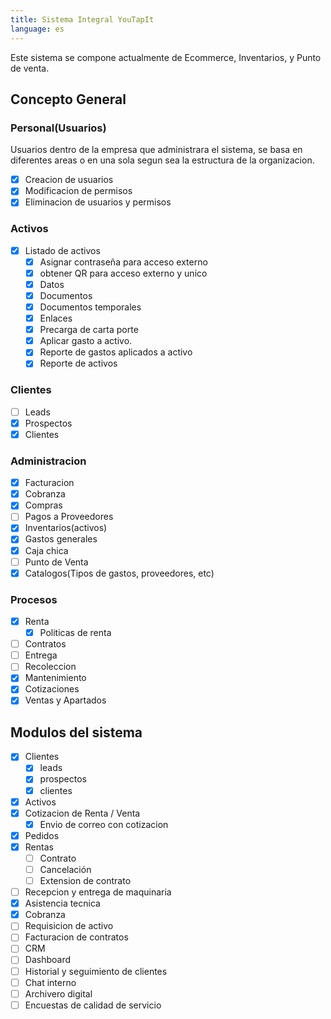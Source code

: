 ```yaml
---
title: Sistema Integral YouTapIt
language: es
---
```


Este sistema se compone actualmente de Ecommerce, Inventarios, y Punto de venta.

## Concepto General

### Personal(Usuarios)

Usuarios dentro de la empresa que administrara el sistema, se basa en diferentes areas o en una sola segun sea la estructura de la organizacion.

- [x] Creacion de usuarios
- [x] Modificacion de permisos
- [x] Eliminacion de usuarios y permisos

### Activos

- [x] Listado de activos
  - [x] Asignar contraseña para acceso externo
  - [x] obtener QR para acceso externo y unico
  - [x] Datos
  - [x] Documentos
  - [x] Documentos temporales
  - [x] Enlaces
  - [x] Precarga de carta porte
  - [x] Aplicar gasto a activo.
  - [x] Reporte de gastos aplicados a activo
  - [x] Reporte de activos

### Clientes

- [ ] Leads
- [x] Prospectos
- [x] Clientes

### Administracion

- [x] Facturacion
- [x] Cobranza
- [x] Compras
- [ ] Pagos a Proveedores
- [x] Inventarios(activos)
- [x] Gastos generales
- [x] Caja chica
- [ ] Punto de Venta
- [x] Catalogos(Tipos de gastos, proveedores, etc)

### Procesos

- [x] Renta
  - [x] Politicas de renta
- [ ] Contratos
- [ ] Entrega
- [ ] Recoleccion
- [x] Mantenimiento
- [x] Cotizaciones
- [x] Ventas y Apartados

## Modulos del sistema

- [x] Clientes
  - [x] leads
  - [x] prospectos
  - [x] clientes
- [x] Activos
- [x] Cotizacion de Renta / Venta
  - [x] Envio de correo con cotizacion
- [x] Pedidos
- [x] Rentas
  - [ ] Contrato
  - [ ] Cancelación
  - [ ] Extension de contrato
- [ ] Recepcion y entrega de maquinaria
- [x] Asistencia tecnica
- [x] Cobranza
- [ ] Requisicion de activo
- [ ] Facturacion de contratos
- [ ] CRM
- [ ] Dashboard
- [ ] Historial y seguimiento de clientes
- [ ] Chat interno
- [ ] Archivero digital
- [ ] Encuestas de calidad de servicio
